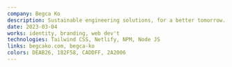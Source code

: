 ```yaml
---
company: Begca Ko
description: Sustainable engineering solutions, for a better tomorrow.
date: 2023-03-04
works: identity, branding, web dev't
technologies: Tailwind CSS, Netlify, NPM, Node JS
links: begcako.com, begca-ko
colors: DEAB26, 182F58, CADDFF, 2A2006
---
```

